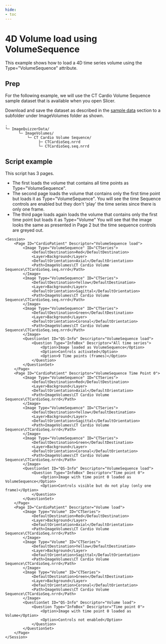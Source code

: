 ```yaml
---
hide:
- toc
---
```

<!-- let javascript handle toc on left sidebar -->
# 4D Volume load using VolumeSequence

This example shows how to load a 4D time series volume using the  Type="VolumeSequence" attribute.


## Prep

For the following example, we will use the CT Cardio Volume Sequence sample dataset that is available when you open Slicer.	

Download and save the dataset as described in the [sample data](sample_data.md#slicer-sample-datasets) section
to a subfolder under ImageVolumes folder as shown.



```
.
└─ ImageQuizzerData/
      └─ ImageVolumes/
          └─ CT Cardio Volume Sequence/
               ├─ CTCardioSeq.nrrd
               └─ CTCardioSeq.seq.nrrd
```

## Script example

This script has 3 pages.

* The first loads the volume that contains all time points as Type="VolumeSequence".
* The second page loads the volume that contains only the first time point but loads it as Type="VolumeSequence".
You will see the time Sequence controls are enabled but they don't 'play' the time series since there is only one frame.
* The third page loads again loads the volume that contains only the first time point but loads it as Type="Volume"
You will see that the image looks the same as presented in Page 2 but the time sequence controls are greyed out.



```
<Session>
	<Page ID="CardioPatient" Descriptor="VolumeSequence load">
		<Image Type="VolumeSequence" ID="CTSeries">
			<DefaultDestination>Red</DefaultDestination>
			<Layer>Background</Layer>
			<DefaultOrientation>Axial</DefaultOrientation>
			<Path>ImageVolumes\CT Cardio Volume Sequence\CTCardioSeq.seq.nrrd</Path>
		</Image>
		<Image Type="VolumeSequence" ID="CTSeries">
			<DefaultDestination>Yellow</DefaultDestination>
			<Layer>Background</Layer>
			<DefaultOrientation>Sagittal</DefaultOrientation>
			<Path>ImageVolumes\CT Cardio Volume Sequence\CTCardioSeq.seq.nrrd</Path>
		</Image>
		<Image Type="VolumeSequence" ID="CTSeries">
			<DefaultDestination>Green</DefaultDestination>
			<Layer>Background</Layer>
			<DefaultOrientation>Coronal</DefaultOrientation>
			<Path>ImageVolumes\CT Cardio Volume Sequence\CTCardioSeq.seq.nrrd</Path>
		</Image>
		<QuestionSet ID="QS-Info" Descriptor="VolumeSequence load">
			<Question Type="InfoBox" Descriptor="All time series">
				<Option>Image loaded as VolumeSequence</Option>
				<Option>Controls activated</Option>
				<Option>9 Time points (frames)</Option>
			</Question>
		</QuestionSet>
	</Page>
	<Page ID="CardioPatient" Descriptor="VolumeSequence Time Point 0">
		<Image Type="VolumeSequence" ID="CTSeries">
			<DefaultDestination>Red</DefaultDestination>
			<Layer>Background</Layer>
			<DefaultOrientation>Axial</DefaultOrientation>
			<Path>ImageVolumes\CT Cardio Volume Sequence\CTCardioSeq.nrrd</Path>
		</Image>
		<Image Type="VolumeSequence" ID="CTSeries">
			<DefaultDestination>Yellow</DefaultDestination>
			<Layer>Background</Layer>
			<DefaultOrientation>Sagittal</DefaultOrientation>
			<Path>ImageVolumes\CT Cardio Volume Sequence\CTCardioSeq.nrrd</Path>
		</Image>
		<Image Type="VolumeSequence" ID="CTSeries">
			<DefaultDestination>Green</DefaultDestination>
			<Layer>Background</Layer>
			<DefaultOrientation>Coronal</DefaultOrientation>
			<Path>ImageVolumes\CT Cardio Volume Sequence\CTCardioSeq.nrrd</Path>
		</Image>
		<QuestionSet ID="QS-Info" Descriptor="VolumeSequence load">
			<Question Type="InfoBox" Descriptor="Time point 0">
				<Option>Image with time point 0 loaded as VolumeSequence</Option>
				<Option>Controls visible but do not play (only one frame)</Option>
			</Question>
		</QuestionSet>
	</Page>
	<Page ID="CardioPatient" Descriptor="Volume load">
		<Image Type="Volume" ID="CTSeries">
			<DefaultDestination>Red</DefaultDestination>
			<Layer>Background</Layer>
			<DefaultOrientation>Axial</DefaultOrientation>
			<Path>ImageVolumes\CT Cardio Volume Sequence\CTCardioSeq.nrrd</Path>
		</Image>
		<Image Type="Volume" ID="CTSeries">
			<DefaultDestination>Yellow</DefaultDestination>
			<Layer>Background</Layer>
			<DefaultOrientation>Sagittal</DefaultOrientation>
			<Path>ImageVolumes\CT Cardio Volume Sequence\CTCardioSeq.nrrd</Path>
		</Image>
		<Image Type="Volume" ID="CTSeries">
			<DefaultDestination>Green</DefaultDestination>
			<Layer>Background</Layer>
			<DefaultOrientation>Coronal</DefaultOrientation>
			<Path>ImageVolumes\CT Cardio Volume Sequence\CTCardioSeq.nrrd</Path>
		</Image>
		<QuestionSet ID="QS-Info" Descriptor="Volume load">
			<Question Type="InfoBox" Descriptor="Time point 0">
				<Option>Image with time point 0 loaded as Volume</Option>
				<Option>Controls not enabled</Option>
			</Question>
		</QuestionSet>
	</Page>
</Session>

```





